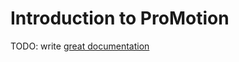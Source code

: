 # Introduction to ProMotion

TODO: write [great documentation](http://jacobian.org/writing/great-documentation/what-to-write/)

